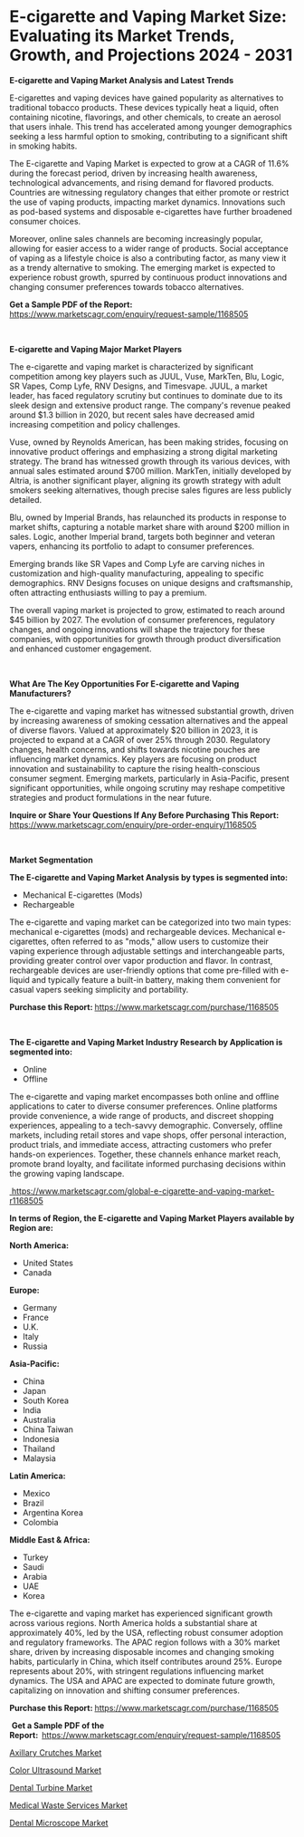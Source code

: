 <p><h1>E-cigarette and Vaping Market Size: Evaluating its Market Trends, Growth, and Projections 2024 - 2031</h1></p><p><strong>E-cigarette and Vaping Market Analysis and Latest Trends</strong></p>
<p><p>E-cigarettes and vaping devices have gained popularity as alternatives to traditional tobacco products. These devices typically heat a liquid, often containing nicotine, flavorings, and other chemicals, to create an aerosol that users inhale. This trend has accelerated among younger demographics seeking a less harmful option to smoking, contributing to a significant shift in smoking habits.</p><p>The E-cigarette and Vaping Market is expected to grow at a CAGR of 11.6% during the forecast period, driven by increasing health awareness, technological advancements, and rising demand for flavored products. Countries are witnessing regulatory changes that either promote or restrict the use of vaping products, impacting market dynamics. Innovations such as pod-based systems and disposable e-cigarettes have further broadened consumer choices. </p><p>Moreover, online sales channels are becoming increasingly popular, allowing for easier access to a wider range of products. Social acceptance of vaping as a lifestyle choice is also a contributing factor, as many view it as a trendy alternative to smoking. The emerging market is expected to experience robust growth, spurred by continuous product innovations and changing consumer preferences towards tobacco alternatives.</p></p>
<p><strong>Get a Sample PDF of the Report:&nbsp;</strong> <a href="https://www.marketscagr.com/enquiry/request-sample/1168505?utm_campaign=1573&utm_medium=2&utm_source=Github&utm_content=ia&utm_term=30102024&utm_id=e-cigarette-and-vaping">https://www.marketscagr.com/enquiry/request-sample/1168505</a></p>
<p>&nbsp;</p>
<p><strong>E-cigarette and Vaping Major Market Players</strong></p>
<p><p>The e-cigarette and vaping market is characterized by significant competition among key players such as JUUL, Vuse, MarkTen, Blu, Logic, SR Vapes, Comp Lyfe, RNV Designs, and Timesvape. JUUL, a market leader, has faced regulatory scrutiny but continues to dominate due to its sleek design and extensive product range. The company's revenue peaked around $1.3 billion in 2020, but recent sales have decreased amid increasing competition and policy challenges.</p><p>Vuse, owned by Reynolds American, has been making strides, focusing on innovative product offerings and emphasizing a strong digital marketing strategy. The brand has witnessed growth through its various devices, with annual sales estimated around $700 million. MarkTen, initially developed by Altria, is another significant player, aligning its growth strategy with adult smokers seeking alternatives, though precise sales figures are less publicly detailed.</p><p>Blu, owned by Imperial Brands, has relaunched its products in response to market shifts, capturing a notable market share with around $200 million in sales. Logic, another Imperial brand, targets both beginner and veteran vapers, enhancing its portfolio to adapt to consumer preferences.</p><p>Emerging brands like SR Vapes and Comp Lyfe are carving niches in customization and high-quality manufacturing, appealing to specific demographics. RNV Designs focuses on unique designs and craftsmanship, often attracting enthusiasts willing to pay a premium.</p><p>The overall vaping market is projected to grow, estimated to reach around $45 billion by 2027. The evolution of consumer preferences, regulatory changes, and ongoing innovations will shape the trajectory for these companies, with opportunities for growth through product diversification and enhanced customer engagement.</p></p>
<p>&nbsp;</p>
<p><strong>What Are The Key Opportunities For E-cigarette and Vaping Manufacturers?</strong></p>
<p><p>The e-cigarette and vaping market has witnessed substantial growth, driven by increasing awareness of smoking cessation alternatives and the appeal of diverse flavors. Valued at approximately $20 billion in 2023, it is projected to expand at a CAGR of over 25% through 2030. Regulatory changes, health concerns, and shifts towards nicotine pouches are influencing market dynamics. Key players are focusing on product innovation and sustainability to capture the rising health-conscious consumer segment. Emerging markets, particularly in Asia-Pacific, present significant opportunities, while ongoing scrutiny may reshape competitive strategies and product formulations in the near future.</p></p>
<p><strong>Inquire or Share Your Questions If Any Before Purchasing This Report:</strong> <a href="https://www.marketscagr.com/enquiry/pre-order-enquiry/1168505?utm_campaign=1573&utm_medium=2&utm_source=Github&utm_content=ia&utm_term=30102024&utm_id=e-cigarette-and-vaping">https://www.marketscagr.com/enquiry/pre-order-enquiry/1168505</a></p>
<p>&nbsp;</p>
<p><strong>Market Segmentation</strong></p>
<p><strong>The E-cigarette and Vaping Market Analysis by types is segmented into:</strong></p>
<p><ul><li>Mechanical E-cigarettes (Mods)</li><li>Rechargeable</li></ul></p>
<p><p>The e-cigarette and vaping market can be categorized into two main types: mechanical e-cigarettes (mods) and rechargeable devices. Mechanical e-cigarettes, often referred to as "mods," allow users to customize their vaping experience through adjustable settings and interchangeable parts, providing greater control over vapor production and flavor. In contrast, rechargeable devices are user-friendly options that come pre-filled with e-liquid and typically feature a built-in battery, making them convenient for casual vapers seeking simplicity and portability.</p></p>
<p><strong>Purchase this Report:&nbsp;</strong><a href="https://www.marketscagr.com/purchase/1168505?utm_campaign=1573&utm_medium=2&utm_source=Github&utm_content=ia&utm_term=30102024&utm_id=e-cigarette-and-vaping">https://www.marketscagr.com/purchase/1168505</a></p>
<p>&nbsp;</p>
<p><strong>The E-cigarette and Vaping Market Industry Research by Application is segmented into:</strong></p>
<p><ul><li>Online</li><li>Offline</li></ul></p>
<p><p>The e-cigarette and vaping market encompasses both online and offline applications to cater to diverse consumer preferences. Online platforms provide convenience, a wide range of products, and discreet shopping experiences, appealing to a tech-savvy demographic. Conversely, offline markets, including retail stores and vape shops, offer personal interaction, product trials, and immediate access, attracting customers who prefer hands-on experiences. Together, these channels enhance market reach, promote brand loyalty, and facilitate informed purchasing decisions within the growing vaping landscape.</p></p>
<p><a href="https://www.marketscagr.com/global-e-cigarette-and-vaping-market-r1168505?utm_campaign=1573&utm_medium=2&utm_source=Github&utm_content=ia&utm_term=30102024&utm_id=e-cigarette-and-vaping">&nbsp;https://www.marketscagr.com/global-e-cigarette-and-vaping-market-r1168505</a></p>
<p><strong>In terms of Region, the E-cigarette and Vaping Market Players available by Region are:</strong></p>
<p>
    <p> <strong> North America: </strong>
        <ul>
            <li>United States</li>
            <li>Canada</li>
        </ul>
        </p> 
    <p> <strong> Europe: </strong>
        <ul>
            <li>Germany</li>
            <li>France</li>
            <li>U.K.</li>
            <li>Italy</li>
            <li>Russia</li>
        </ul>
        </p> 
    <p> <strong> Asia-Pacific: </strong>
        <ul>
            <li>China</li>
            <li>Japan</li>
            <li>South Korea</li>
            <li>India</li>
            <li>Australia</li>
            <li>China Taiwan</li>
            <li>Indonesia</li>
            <li>Thailand</li>
            <li>Malaysia</li>
        </ul>
        </p> 
    <p> <strong> Latin America: </strong>
        <ul>
            <li>Mexico</li>
            <li>Brazil</li>
            <li>Argentina Korea</li>
            <li>Colombia</li>
        </ul>
        </p> 
    <p> <strong> Middle East & Africa: </strong>
        <ul>
            <li>Turkey</li>
            <li>Saudi</li>
            <li>Arabia</li>
            <li>UAE</li>
            <li>Korea</li>
        </ul>
    </p>
    </p>
<p><p>The e-cigarette and vaping market has experienced significant growth across various regions. North America holds a substantial share at approximately 40%, led by the USA, reflecting robust consumer adoption and regulatory frameworks. The APAC region follows with a 30% market share, driven by increasing disposable incomes and changing smoking habits, particularly in China, which itself contributes around 25%. Europe represents about 20%, with stringent regulations influencing market dynamics. The USA and APAC are expected to dominate future growth, capitalizing on innovation and shifting consumer preferences.</p></p>
<p><strong>Purchase this Report: </strong><a href="https://www.marketscagr.com/purchase/1168505?utm_campaign=1573&utm_medium=2&utm_source=Github&utm_content=ia&utm_term=30102024&utm_id=e-cigarette-and-vaping">https://www.marketscagr.com/purchase/1168505</a></p>
<p>&nbsp;<strong>Get a Sample PDF of the Report:&nbsp;&nbsp;</strong><a href="https://www.marketscagr.com/enquiry/request-sample/1168505?utm_campaign=1573&utm_medium=2&utm_source=Github&utm_content=ia&utm_term=30102024&utm_id=e-cigarette-and-vaping">https://www.marketscagr.com/enquiry/request-sample/1168505</a></p>
<p><strong></strong></p>
<p><p><a href="https://www.linkedin.com/pulse/axillary-crutches-market-size-share-growth-analysis-type-application-vpb3e?utm_campaign=1573&utm_medium=2&utm_source=Github&utm_content=ia&utm_term=30102024&utm_id=e-cigarette-and-vaping">Axillary Crutches Market</a></p><p><a href="https://www.linkedin.com/pulse/charting-future-comprehensive-analysis-global-color-ultrasound-eu3we?utm_campaign=1573&utm_medium=2&utm_source=Github&utm_content=ia&utm_term=30102024&utm_id=e-cigarette-and-vaping">Color Ultrasound Market</a></p><p><a href="https://www.linkedin.com/pulse/dental-turbine-market-analysis-product-segmentation-zupfe?utm_campaign=1573&utm_medium=2&utm_source=Github&utm_content=ia&utm_term=30102024&utm_id=e-cigarette-and-vaping">Dental Turbine Market</a></p><p><a href="https://www.linkedin.com/pulse/medical-waste-services-market-dynamics-application-types-vhuee?utm_campaign=1573&utm_medium=2&utm_source=Github&utm_content=ia&utm_term=30102024&utm_id=e-cigarette-and-vaping">Medical Waste Services Market</a></p><p><a href="https://www.linkedin.com/pulse/dental-microscope-market-trends-focusing-insight-forecast-2ldze?utm_campaign=1573&utm_medium=2&utm_source=Github&utm_content=ia&utm_term=30102024&utm_id=e-cigarette-and-vaping">Dental Microscope Market</a></p></p>